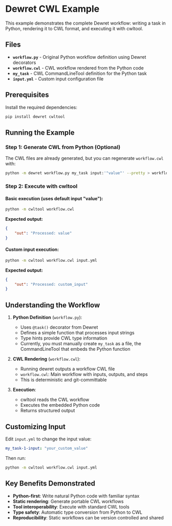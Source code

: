 # Dewret CWL Example

This example demonstrates the complete Dewret workflow: writing a task in Python, rendering it to CWL format, and executing it with cwltool.

## Files

- **`workflow.py`** - Original Python workflow definition using Dewret decorators
- **`workflow.cwl`** - CWL workflow rendered from the Python code
- **`my_task`** - CWL CommandLineTool definition for the Python task
- **`input.yml`** - Custom input configuration file

## Prerequisites

Install the required dependencies:

```bash
pip install dewret cwltool
```

## Running the Example

### Step 1: Generate CWL from Python (Optional)
The CWL files are already generated, but you can regenerate `workflow.cwl` with:

```bash
python -m dewret workflow.py my_task input:'"value"' --pretty > workflow.cwl
```

### Step 2: Execute with cwltool

#### Basic execution (uses default input "value"):
```bash
python -m cwltool workflow.cwl
```

**Expected output:**
```json
{
    "out": "Processed: value"
}
```

#### Custom input execution:
```bash
python -m cwltool workflow.cwl input.yml
```

**Expected output:**
```json
{
    "out": "Processed: custom_input"
}
```

## Understanding the Workflow

1. **Python Definition** (`workflow.py`):
   - Uses `@task()` decorator from Dewret
   - Defines a simple function that processes input strings
   - Type hints provide CWL type information
   - Currently, you must manually create `my_task` as a file, the CommandLineTool that embeds the Python function

2. **CWL Rendering** (`workflow.cwl`):
   - Running dewret outputs a workflow CWL file
   - `workflow.cwl`: Main workflow with inputs, outputs, and steps
   - This is deterministic and git-committable

3. **Execution**:
   - cwltool reads the CWL workflow
   - Executes the embedded Python code
   - Returns structured output

## Customizing Input

Edit `input.yml` to change the input value:

```yaml
my_task-1-input: "your_custom_value"
```

Then run:
```bash
python -m cwltool workflow.cwl input.yml
```

## Key Benefits Demonstrated

- **Python-first**: Write natural Python code with familiar syntax
- **Static rendering**: Generate portable CWL workflows
- **Tool interoperability**: Execute with standard CWL tools
- **Type safety**: Automatic type conversion from Python to CWL
- **Reproducibility**: Static workflows can be version controlled and shared

